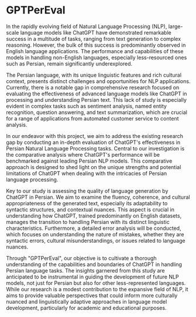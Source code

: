 # GPTPerEval

In the rapidly evolving field of Natural Language Processing (NLP), large-scale language models like ChatGPT have demonstrated remarkable success in a multitude of tasks, ranging from text generation to complex reasoning. However, the bulk of this success is predominantly observed in English language applications. The performance and capabilities of these models in handling non-English languages, especially less-resourced ones such as Persian, remain significantly underexplored.

The Persian language, with its unique linguistic features and rich cultural context, presents distinct challenges and opportunities for NLP applications. Currently, there is a notable gap in comprehensive research focused on evaluating the effectiveness of advanced language models like ChatGPT in processing and understanding Persian text. This lack of study is especially evident in complex tasks such as sentiment analysis, named entity recognition, question answering, and text summarization, which are crucial for a range of applications from automated customer service to content analysis.

In our endeavor with this project, we aim to address the existing research gap by conducting an in-depth evaluation of ChatGPT's effectiveness in Persian Natural Language Processing tasks. Central to our investigation is the comparative analysis where ChatGPT's performance will be benchmarked against leading Persian NLP models. This comparative approach is designed to shed light on the unique strengths and potential limitations of ChatGPT when dealing with the intricacies of Persian language processing.

Key to our study is assessing the quality of language generation by ChatGPT in Persian. We aim to examine the fluency, coherence, and cultural appropriateness of the generated text, especially its adaptability to syntactic structures, and contextual nuances. This aspect is crucial in understanding how ChatGPT, trained predominantly on English datasets, manages the transition to handling Persian with its distinct linguistic characteristics. Furthermore, a detailed error analysis will be conducted, which focuses on understanding the nature of mistakes, whether they are syntactic errors, cultural misunderstandings, or issues related to language nuances.

Through "GPTPerEval", our objective is to cultivate a thorough understanding of the capabilities and boundaries of ChatGPT in handling Persian language tasks. The insights garnered from this study are anticipated to be instrumental in guiding the development of future NLP models, not just for Persian but also for other less-represented languages.  While our research is a modest contribution to the expansive field of NLP, it aims to provide valuable perspectives that could inform more culturally nuanced and linguistically adaptive approaches in language model development, particularly for academic and educational purposes.
